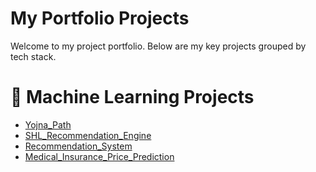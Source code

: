 # My Portfolio Projects

Welcome to my project portfolio. Below are my key projects grouped by tech stack.
# 🧠 Machine Learning Projects
- [Yojna_Path](https://github.com/yourusername/loan-default-ml)
- [SHL_Recommendation_Engine](https://github.com/yourusername/image-classifier-cnn)
- [Recommendation_System](https://github.com/yourusername/shl-assessment-engine)
- [Medical_Insurance_Price_Prediction](https://github.com/yourusername/shl-assessment-engine)
